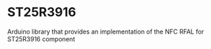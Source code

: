 # ST25R3916
Arduino library that provides an implementation of the NFC RFAL for ST25R3916 component
